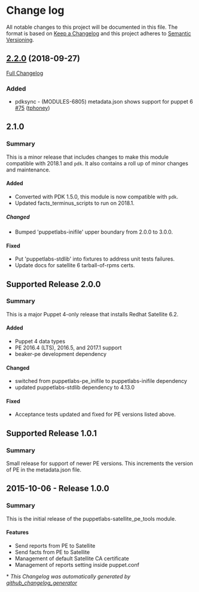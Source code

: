 # Change log

All notable changes to this project will be documented in this file. The format is based on [Keep a Changelog](http://keepachangelog.com/en/1.0.0/) and this project adheres to [Semantic Versioning](http://semver.org).

## [2.2.0](https://github.com/puppetlabs/puppetlabs-satellite_pe_tools/tree/2.2.0) (2018-09-27)

[Full Changelog](https://github.com/puppetlabs/puppetlabs-satellite_pe_tools/compare/2.1.0...2.2.0)

### Added

- pdksync - \(MODULES-6805\) metadata.json shows support for puppet 6 [\#75](https://github.com/puppetlabs/puppetlabs-satellite_pe_tools/pull/75) ([tphoney](https://github.com/tphoney))

## 2.1.0
### Summary
This is a minor release that includes changes to make this module compatible with 2018.1 and `pdk`. It also contains a roll up of minor changes and maintenance.

#### Added
- Converted with PDK 1.5.0, this module is now compatible with `pdk`.
- Updated facts_terminus_scripts to run on 2018.1.

##### Changed
- Bumped 'puppetlabs-inifile' upper boundary from 2.0.0 to 3.0.0.

#### Fixed
- Put 'puppetlabs-stdlib' into fixtures to address unit tests failures.
- Update docs for satellite 6 tarball-of-rpms certs.

## Supported Release 2.0.0
### Summary
This is a major Puppet 4-only release that installs Redhat Satellite 6.2.

#### Added
- Puppet 4 data types
- PE 2016.4 (LTS), 2016.5, and 2017.1 support
- beaker-pe development dependency

#### Changed
- switched from puppetlabs-pe_inifile to puppetlabs-inifile dependency
- updated puppetlabs-stdlib dependency to 4.13.0

#### Fixed
- Acceptance tests updated and fixed for PE versions listed above.

## Supported Release 1.0.1
### Summary

Small release for support of newer PE versions. This increments the version of PE in the metadata.json file.

## 2015-10-06 - Release 1.0.0
### Summary

This is the initial release of the puppetlabs-satellite_pe_tools module.

#### Features
- Send reports from PE to Satellite
- Send facts from PE to Satellite
- Management of default Satellite CA certificate
- Management of reports setting inside puppet.conf


\* *This Changelog was automatically generated by [github_changelog_generator](https://github.com/skywinder/Github-Changelog-Generator)*
